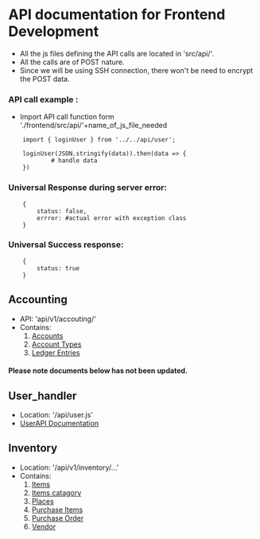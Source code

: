 # API documentation for Frontend Development
- All the js files defining the API calls are located in 'src/api/'.
- All the calls are of POST nature.
- Since we will be using SSH connection, there won't be need to encrypt the POST data.

### API call example : 
- Import API call function form './frontend/src/api/'+name_of_js_file_needed
``` 
    import { loginUser } from '../../api/user';

    loginUser(JSON.stringify(data)).then(data => {
            # handle data
    })
```

### Universal Response during server error: 
```
    {
        status: false,
        errror: #actual error with exception class
    }
```
### Universal Success response: 
```
    {
        status: true
    } 
```

## Accounting
- API: 'api/v1/accouting/'
- Contains:
    1. [Accounts](accounting/accounts.md)
    2. [Account Types](accounting/types.md)
    3. [Ledger Entries](accounting/ledger_entries.md)




#### Please note documents below has not been updated.
## User_handler 
- Location: '/api/user.js'
- [UserAPI Documentation](users.md)

## Inventory 
- Location: '/api/v1/inventory/...'
- Contains: 
    1. [Items](inventory/item.md)
    2. [Items catagory](inventory/item_catagory.md)
    3. [Places](inventory/place.md)
    4. [Purchase Items](inventory/purchase_item.md)
    5. [Purchase Order](inventory/purchase_order.md)
    6. [Vendor](inventory/vendor.md)


